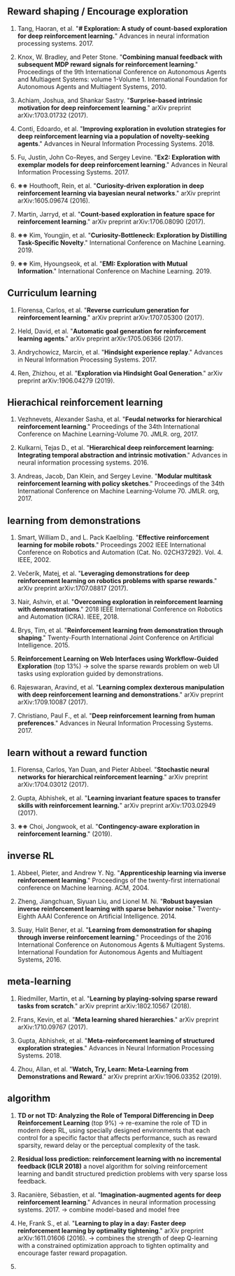 ## Reward shaping / Encourage exploration

1. Tang, Haoran, et al. "**# Exploration: A study of count-based exploration for deep reinforcement learning.**" Advances in neural information processing systems. 2017.

2. Knox, W. Bradley, and Peter Stone. "**Combining manual feedback with subsequent MDP reward signals for reinforcement learning**." Proceedings of the 9th International Conference on Autonomous Agents and Multiagent Systems: volume 1-Volume 1. International Foundation for Autonomous Agents and Multiagent Systems, 2010.

3. Achiam, Joshua, and Shankar Sastry. "**Surprise-based intrinsic motivation for deep reinforcement learning**." arXiv preprint arXiv:1703.01732 (2017).

4.  Conti, Edoardo, et al. "**Improving exploration in evolution strategies for deep reinforcement learning via a population of novelty-seeking agents**." Advances in Neural Information Processing Systems. 2018.

5. Fu, Justin, John Co-Reyes, and Sergey Levine. "**Ex2: Exploration with exemplar models for deep reinforcement learning**." Advances in Neural Information Processing Systems. 2017.

6. **※※** Houthooft, Rein, et al. "**Curiosity-driven exploration in deep reinforcement learning via bayesian neural networks**." arXiv preprint arXiv:1605.09674 (2016).

7. Martin, Jarryd, et al. "**Count-based exploration in feature space for reinforcement learning**." arXiv preprint arXiv:1706.08090 (2017).

8. **※※** Kim, Youngjin, et al. "**Curiosity-Bottleneck: Exploration by Distilling Task-Specific Novelty**." International Conference on Machine Learning. 2019.

9. **※※** Kim, Hyoungseok, et al. "**EMI: Exploration with Mutual Information**." International Conference on Machine Learning. 2019.

## Curriculum learning

1. Florensa, Carlos, et al. "**Reverse curriculum generation for reinforcement learning**." arXiv preprint arXiv:1707.05300 (2017).

2. Held, David, et al. "**Automatic goal generation for reinforcement learning agents**." arXiv preprint arXiv:1705.06366 (2017).

3. Andrychowicz, Marcin, et al. "**Hindsight experience replay**." Advances in Neural Information Processing Systems. 2017.

4. Ren, Zhizhou, et al. "**Exploration via Hindsight Goal Generation**." arXiv preprint arXiv:1906.04279 (2019).

## Hierachical reinforcement learning

1. Vezhnevets, Alexander Sasha, et al. "**Feudal networks for hierarchical reinforcement learning**." Proceedings of the 34th International Conference on Machine Learning-Volume 70. JMLR. org, 2017.

2. Kulkarni, Tejas D., et al. "**Hierarchical deep reinforcement learning: Integrating temporal abstraction and intrinsic motivation**." Advances in neural information processing systems. 2016.

3. Andreas, Jacob, Dan Klein, and Sergey Levine. "**Modular multitask reinforcement learning with policy sketches**." Proceedings of the 34th International Conference on Machine Learning-Volume 70. JMLR. org, 2017.




## learning from demonstrations

1. Smart, William D., and L. Pack Kaelbling. "**Effective reinforcement learning for mobile robots**." Proceedings 2002 IEEE International Conference on Robotics and Automation (Cat. No. 02CH37292). Vol. 4. IEEE, 2002.

2. Večerík, Matej, et al. "**Leveraging demonstrations for deep reinforcement learning on robotics problems with sparse rewards**." arXiv preprint arXiv:1707.08817 (2017).

3. Nair, Ashvin, et al. "**Overcoming exploration in reinforcement learning with demonstrations**." 2018 IEEE International Conference on Robotics and Automation (ICRA). IEEE, 2018.

4. Brys, Tim, et al. "**Reinforcement learning from demonstration through shaping**." Twenty-Fourth International Joint Conference on Artificial Intelligence. 2015.

5. **Reinforcement Learning on Web Interfaces using Workflow-Guided Exploration** (top 13%) -> solve the sparse rewards problem on web UI tasks using exploration guided by demonstrations.

6. Rajeswaran, Aravind, et al. "**Learning complex dexterous manipulation with deep reinforcement learning and demonstrations**." arXiv preprint arXiv:1709.10087 (2017).

7. Christiano, Paul F., et al. "**Deep reinforcement learning from human preferences**." Advances in Neural Information Processing Systems. 2017.

## learn without a reward function

1. Florensa, Carlos, Yan Duan, and Pieter Abbeel. "**Stochastic neural networks for hierarchical reinforcement learning**." arXiv preprint arXiv:1704.03012 (2017).

2. Gupta, Abhishek, et al. "**Learning invariant feature spaces to transfer skills with reinforcement learning.**" arXiv preprint arXiv:1703.02949 (2017).

3. **※※** Choi, Jongwook, et al. "**Contingency-aware exploration in reinforcement learning**." (2019).



## inverse RL

1. Abbeel, Pieter, and Andrew Y. Ng. "**Apprenticeship learning via inverse reinforcement learning**." Proceedings of the twenty-first international conference on Machine learning. ACM, 2004.

2. Zheng, Jiangchuan, Siyuan Liu, and Lionel M. Ni. "**Robust bayesian inverse reinforcement learning with sparse behavior noise**." Twenty-Eighth AAAI Conference on Artificial Intelligence. 2014.

3. Suay, Halit Bener, et al. "**Learning from demonstration for shaping through inverse reinforcement learning**." Proceedings of the 2016 International Conference on Autonomous Agents & Multiagent Systems. International Foundation for Autonomous Agents and Multiagent Systems, 2016.

## meta-learning

1. Riedmiller, Martin, et al. "**Learning by playing-solving sparse reward tasks from scratch**." arXiv preprint arXiv:1802.10567 (2018).

2. Frans, Kevin, et al. "**Meta learning shared hierarchies**." arXiv preprint arXiv:1710.09767 (2017).

3. Gupta, Abhishek, et al. "**Meta-reinforcement learning of structured exploration strategies**." Advances in Neural Information Processing Systems. 2018.

4. Zhou, Allan, et al. "**Watch, Try, Learn: Meta-Learning from Demonstrations and Reward**." arXiv preprint arXiv:1906.03352 (2019).

## algorithm

1. **TD or not TD: Analyzing the Role of Temporal Differencing in Deep Reinforcement Learning** (top 9%) -> re-examine the role of TD in modern deep RL, using specially designed environments that each control for a specific factor that affects performance, such as reward sparsity, reward delay or the perceptual complexity of the task.

2. **Residual loss prediction: reinforcement learning with no incremental feedback (ICLR 2018)**
a novel algorithm for solving reinforcement learning and bandit structured prediction problems with very sparse loss feedback.

3. Racanière, Sébastien, et al. "**Imagination-augmented agents for deep reinforcement learning**." Advances in neural information processing systems. 2017. -> combine model-based and model free

4. He, Frank S., et al. "**Learning to play in a day: Faster deep reinforcement learning by optimality tightening**." arXiv preprint arXiv:1611.01606 (2016).
-> combines the strength of deep Q-learning with a constrained optimization approach to tighten optimality and encourage faster reward propagation.

5. 